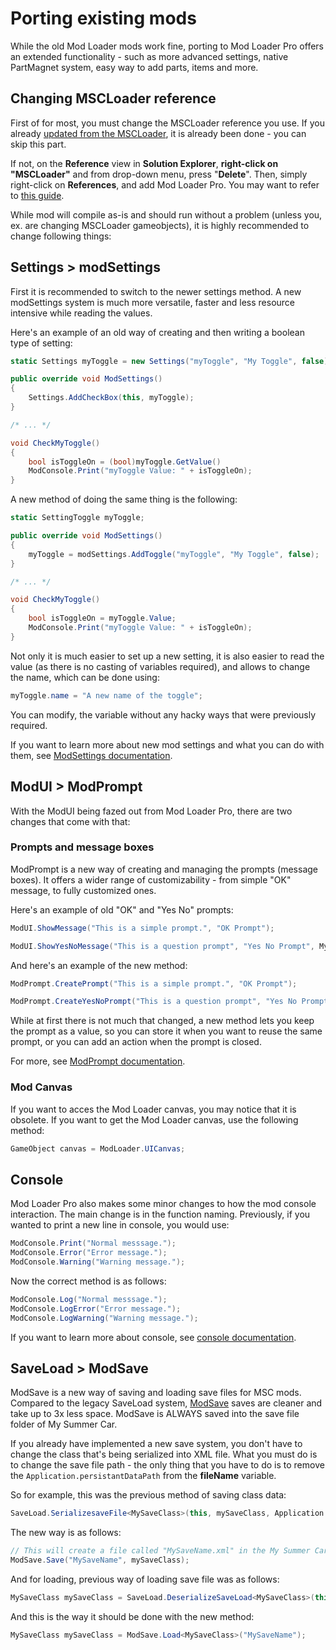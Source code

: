 # Porting existing mods

While the old Mod Loader mods work fine, porting to Mod Loader Pro offers an extended functionality - such as more advanced settings, native PartMagnet system, easy way to add parts, items and more.

## Changing MSCLoader reference

First of for most, you must change the MSCLoader reference you use. If you already [updated from the MSCLoader](UpdateFromMSCLoader.md), it is already been done - you can skip this part.

If not, on the **Reference** view in **Solution Explorer**, **right-click on "MSCLoader"** and from drop-down menu, press "**Delete**". Then, simply right-click on **References**, and add Mod Loader Pro. You may want to refer to <a href="#/ForCreators/CreatingANewMod?id=adding-nescesary-references" target="_blank">this guide</a>.

While mod will compile as-is and should run without a problem (unless you, ex. are changing MSCLoader gameobjects), it is highly recommended to change following things:

## Settings > modSettings

First it is recommended to switch to the newer settings method. A new modSettings system is much more versatile, faster and less resource intensive while reading the values.

Here's an example of an old way of creating and then writing a boolean type of setting:

```csharp
static Settings myToggle = new Settings("myToggle", "My Toggle", false);

public override void ModSettings()
{
    Settings.AddCheckBox(this, myToggle);
}

/* ... */

void CheckMyToggle()
{
    bool isToggleOn = (bool)myToggle.GetValue()
    ModConsole.Print("myToggle Value: " + isToggleOn);
}
```

A new method of doing the same thing is the following:

```csharp
static SettingToggle myToggle;

public override void ModSettings()
{
    myToggle = modSettings.AddToggle("myToggle", "My Toggle", false);
}

/* ... */

void CheckMyToggle()
{
    bool isToggleOn = myToggle.Value;
    ModConsole.Print("myToggle Value: " + isToggleOn);
}
```

Not only it is much easier to set up a new setting, it is also easier to read the value (as there is no casting of variables required), and allows to change the name, which can be done using:

```csharp
myToggle.name = "A new name of the toggle";
```

You can modify, the variable without any hacky ways that were previously required.

If you want to learn more about new mod settings and what you can do with them, see [ModSettings documentation](/API/MSCLoader/ModSettings.md).

## ModUI > ModPrompt

With the ModUI being fazed out from Mod Loader Pro, there are two changes that come with that:

### Prompts and message boxes

ModPrompt is a new way of creating and managing the prompts (message boxes). It offers a wider range of customizability - from simple "OK" message, to fully customized ones.

Here's an example of old "OK" and "Yes No" prompts:

```csharp
ModUI.ShowMessage("This is a simple prompt.", "OK Prompt");

ModUI.ShowYesNoMessage("This is a question prompt", "Yes No Prompt", MyAction);
```

And here's an example of the new method:

```csharp
ModPrompt.CreatePrompt("This is a simple prompt.", "OK Prompt");

ModPrompt.CreateYesNoPrompt("This is a question prompt", "Yes No Prompt", () => MyAction());
```

While at first there is not much that changed, a new method lets you keep the prompt as a value, so you can store it when you want to reuse the same prompt, or you can add an action when the prompt is closed.

For more, see [ModPrompt documentation](/API/MSCLoader/ModPrompt.md).

### Mod Canvas

If you want to acces the Mod Loader canvas, you may notice that it is obsolete. If you want to get the Mod Loader canvas, use the following method:

```csharp
GameObject canvas = ModLoader.UICanvas;
````

## Console

Mod Loader Pro also makes some minor changes to how the mod console interaction. The main change is in the function naming. Previously, if you wanted to print a new line in console, you would use:

```csharp
ModConsole.Print("Normal messsage.");
ModConsole.Error("Error message.");
ModConsole.Warning("Warning message.");
```

Now the correct method is as follows:

```csharp
ModConsole.Log("Normal messsage.");
ModConsole.LogError("Error message.");
ModConsole.LogWarning("Warning message.");
```

If you want to learn more about console, see [console documentation](/API/MSCLoader/ModConsole.md).

## SaveLoad > ModSave

ModSave is a new way of saving and loading save files for MSC mods. Compared to the legacy SaveLoad system, [ModSave](/API/MSCLoader/ModSave.md) saves are cleaner and take up to 3x less space. ModSave is ALWAYS saved into the save file folder of My Summer Car.

If you already have implemented a new save system, you don't have to change the class that's being serialized into XML file. What you must do is to change the save file path - the only thing that you have to do is to remove the `Application.persistantDataPath` from the **fileName** variable.

So for example, this was the previous method of saving class data:

```csharp
SaveLoad.SerializesaveFile<MySaveClass>(this, mySaveClass, Application.persistentDataPath + "/MySaveName.xml");
```

The new way is as follows:

```csharp
// This will create a file called "MySaveName.xml" in the My Summer Car save folder.
ModSave.Save("MySaveName", mySaveClass);
```

And for loading, previous way of loading save file was as follows:

```csharp
MySaveClass mySaveClass = SaveLoad.DeserializeSaveLoad<MySaveClass>(this, Application.persistentDataPath + "/MySaveName.xml");
```

And this is the way it should be done with the new method:

```csharp
MySaveClass mySaveClass = ModSave.Load<MySaveClass>("MySaveName");
```